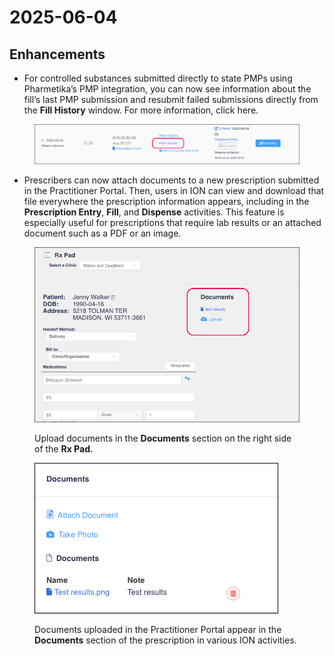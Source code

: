 # 2025-06-04

## Enhancements

* For controlled substances submitted directly to state PMPs using Pharmetika’s PMP integration, you can now see information about the fill’s last PMP submission and resubmit failed submissions directly from the **Fill History** window. For more information, click here.

<figure><img src="../.gitbook/assets/PMP Details button.png" alt=""><figcaption></figcaption></figure>

* Prescribers can now attach documents to a new prescription submitted in the Practitioner Portal. Then, users in ION can view and download that file everywhere the prescription information appears, including in the **Prescription Entry**, **Fill**, and **Dispense** activities. This feature is especially useful for prescriptions that require lab results or an attached document such as a PDF or an image.

<figure><img src="../.gitbook/assets/Documents attached to rx.png" alt=""><figcaption><p>Upload documents in the <strong>Documents</strong> section on the right side of the <strong>Rx Pad.</strong></p></figcaption></figure>

<figure><img src="../.gitbook/assets/Documents in Rx Entry.png" alt=""><figcaption><p>Documents uploaded in the Practitioner Portal appear in the <strong>Documents</strong> section of the prescription in various ION activities.</p></figcaption></figure>
